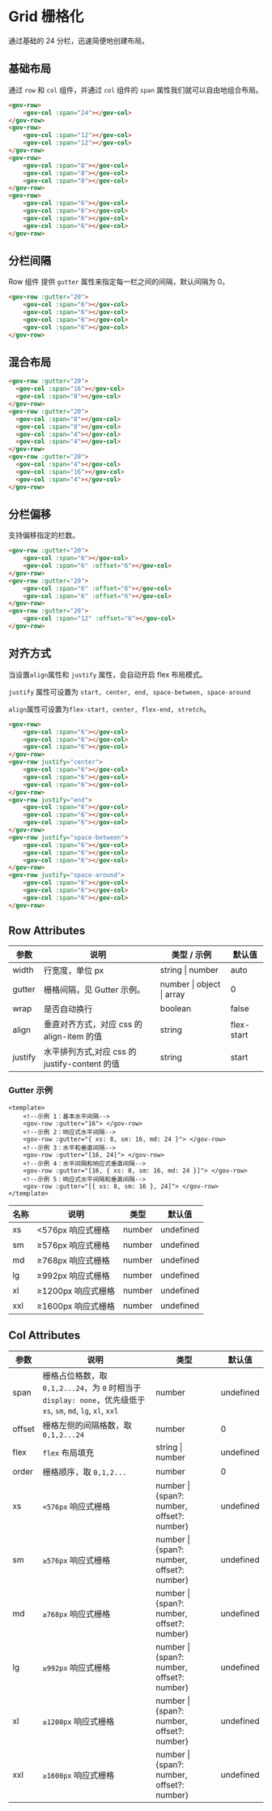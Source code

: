 # Grid 栅格化

通过基础的 24 分栏，迅速简便地创建布局。

## 基础布局
通过 ```row``` 和 ```col``` 组件，并通过 ```col``` 组件的 ```span``` 属性我们就可以自由地组合布局。

<demo-container class="demo-gov-grid-row">
	<gov-row>
		<gov-col :span="24"></gov-col>
	</gov-row>
	<gov-row>
		<gov-col :span="12"></gov-col>
		<gov-col :span="12"></gov-col>
	</gov-row>
	<gov-row>
		<gov-col :span="8"></gov-col>
		<gov-col :span="8"></gov-col>
		<gov-col :span="8"></gov-col>
	</gov-row>
	<gov-row>
		<gov-col :span="6"></gov-col>
		<gov-col :span="6"></gov-col>
		<gov-col :span="6"></gov-col>
		<gov-col :span="6"></gov-col>
	</gov-row>
</demo-container>

```md
<gov-row>
	<gov-col :span="24"></gov-col>
</gov-row>
<gov-row>
	<gov-col :span="12"></gov-col>
	<gov-col :span="12"></gov-col>
</gov-row>
<gov-row>
	<gov-col :span="8"></gov-col>
	<gov-col :span="8"></gov-col>
	<gov-col :span="8"></gov-col>
</gov-row>
<gov-row>
	<gov-col :span="6"></gov-col>
	<gov-col :span="6"></gov-col>
	<gov-col :span="6"></gov-col>
	<gov-col :span="6"></gov-col>
</gov-row>
```



## 分栏间隔
Row 组件 提供 ```gutter``` 属性来指定每一栏之间的间隔，默认间隔为 0。
<demo-container class="demo-gov-grid-row">
	<gov-row :gutter="20">
		<gov-col :span="6"></gov-col>
		<gov-col :span="6"></gov-col>
		<gov-col :span="6"></gov-col>
		<gov-col :span="6"></gov-col>
	</gov-row>
</demo-container>

```md
<gov-row :gutter="20">
	<gov-col :span="6"></gov-col>
	<gov-col :span="6"></gov-col>
	<gov-col :span="6"></gov-col>
	<gov-col :span="6"></gov-col>
</gov-row>
```

## 混合布局
<demo-container class="demo-gov-grid-row">
	<gov-row :gutter="20">
		<gov-col :span="16"></gov-col>
		<gov-col :span="8"></gov-col>
	</gov-row>
	<gov-row :gutter="20">
		<gov-col :span="8"></gov-col>
		<gov-col :span="8"></gov-col>
		<gov-col :span="4"></gov-col>
		<gov-col :span="4"></gov-col>
	</gov-row>
	<gov-row :gutter="20">
		<gov-col :span="4"></gov-col>
		<gov-col :span="16"></gov-col>
		<gov-col :span="4"></gov-col>
	</gov-row>
</demo-container>

```md
<gov-row :gutter="20">
  <gov-col :span="16"></gov-col>
  <gov-col :span="8"></gov-col>
</gov-row>
<gov-row :gutter="20">
  <gov-col :span="8"></gov-col>
  <gov-col :span="8"></gov-col>
  <gov-col :span="4"></gov-col>
  <gov-col :span="4"></gov-col>
</gov-row>
<gov-row :gutter="20">
  <gov-col :span="4"></gov-col>
  <gov-col :span="16"></gov-col>
  <gov-col :span="4"></gov-col>
</gov-row>
```


## 分栏偏移
支持偏移指定的栏数。
<demo-container class="demo-gov-grid-row">
	<gov-row :gutter="20">
		<gov-col :span="6"></gov-col>
		<gov-col :span="6" :offset="6"></gov-col>
	</gov-row>
	<gov-row :gutter="20">
		<gov-col :span="6" :offset="6"></gov-col>
		<gov-col :span="6" :offset="6"></gov-col>
	</gov-row>
	<gov-row :gutter="20">
		<gov-col :span="12" :offset="6"></gov-col>
	</gov-row>
</demo-container>

```md
<gov-row :gutter="20">
	<gov-col :span="6"></gov-col>
	<gov-col :span="6" :offset="6"></gov-col>
</gov-row>
<gov-row :gutter="20">
	<gov-col :span="6" :offset="6"></gov-col>
	<gov-col :span="6" :offset="6"></gov-col>
</gov-row>
<gov-row :gutter="20">
	<gov-col :span="12" :offset="6"></gov-col>
</gov-row>
```

## 对齐方式
当设置```align```属性和 ```justify``` 属性，会自动开启 flex 布局模式。

```justify``` 属性可设置为 ```start, center, end, space-between, space-around```

```align```属性可设置为```flex-start, center, flex-end, stretch```。

<demo-container class="demo-gov-grid-row">
	<gov-row>
		<gov-col :span="6"></gov-col>
		<gov-col :span="6"></gov-col>
		<gov-col :span="6"></gov-col>
	</gov-row>
	<gov-row justify="center">
		<gov-col :span="6"></gov-col>
		<gov-col :span="6"></gov-col>
		<gov-col :span="6"></gov-col>
	</gov-row>
	<gov-row justify="end">
		<gov-col :span="6"></gov-col>
		<gov-col :span="6"></gov-col>
		<gov-col :span="6"></gov-col>
	</gov-row>
	<gov-row justify="space-between">
		<gov-col :span="6"></gov-col>
		<gov-col :span="6"></gov-col>
		<gov-col :span="6"></gov-col>
	</gov-row>
	<gov-row justify="space-around">
		<gov-col :span="6"></gov-col>
		<gov-col :span="6"></gov-col>
		<gov-col :span="6"></gov-col>
	</gov-row>
</demo-container>

```md
<gov-row>
	<gov-col :span="6"></gov-col>
	<gov-col :span="6"></gov-col>
	<gov-col :span="6"></gov-col>
</gov-row>
<gov-row justify="center">
	<gov-col :span="6"></gov-col>
	<gov-col :span="6"></gov-col>
	<gov-col :span="6"></gov-col>
</gov-row>
<gov-row justify="end">
	<gov-col :span="6"></gov-col>
	<gov-col :span="6"></gov-col>
	<gov-col :span="6"></gov-col>
</gov-row>
<gov-row justify="space-between">
	<gov-col :span="6"></gov-col>
	<gov-col :span="6"></gov-col>
	<gov-col :span="6"></gov-col>
</gov-row>
<gov-row justify="space-around">
	<gov-col :span="6"></gov-col>
	<gov-col :span="6"></gov-col>
	<gov-col :span="6"></gov-col>
</gov-row>
```





## Row Attributes

<table>
  <thead>
    <tr>
      <th>参数</th>
      <th>说明</th>
      <th>类型 / 示例</th>
      <th>默认值</th>
    </tr>
  </thead>
  <tbody>
    <tr>
      <td>width</td>
      <td>行宽度，单位 px</td>
      <td>string | number</td>
      <td>auto</td>
    </tr>
    <tr>
      <td>gutter</td>
      <td>栅格间隔，见 Gutter 示例。</td>
      <td>number | object | array</td>
      <td>0</td>
    </tr>
    <tr>
      <td>wrap</td>
      <td>是否自动换行</td>
      <td>boolean</td>
      <td>false</td>
    </tr>
    <tr>
      <td>align</td>
      <td>垂直对齐方式，对应 css 的 align-item 的值</td>
      <td>string</td>
      <td>flex-start</td>
    </tr>
    <tr>
      <td>justify</td>
      <td>水平排列方式,对应 css 的 justify-content 的值</td>
      <td>string</td>
      <td>start</td>
    </tr>
  </tbody>
</table>


### Gutter 示例

```vue
<template>
	<!--示例 1：基本水平间隔-->
	<gov-row :gutter="16"> </gov-row>
	<!--示例 2：响应式水平间隔-->
	<gov-row :gutter="{ xs: 8, sm: 16, md: 24 }"> </gov-row>
	<!--示例 3：水平和垂直间隔-->
	<gov-row :gutter="[16, 24]"> </gov-row>
	<!--示例 4：水平间隔和响应式垂直间隔-->
	<gov-row :gutter="[16, { xs: 8, sm: 16, md: 24 }]"> </gov-row>
	<!--示例 5：响应式水平间隔和垂直间隔-->
	<gov-row :gutter="[{ xs: 8, sm: 16 }, 24]"> </gov-row>
</template>
```
<table>
  <thead>
    <tr>
      <th>名称</th>
      <th>说明</th>
      <th>类型</th>
      <th>默认值</th>
    </tr>
  </thead>
  <tbody>
    <tr>
      <td>xs</td>
      <td>&lt;576px 响应式栅格</td>
      <td>number</td>
      <td>undefined</td>
    </tr>
    <tr>
      <td>sm</td>
      <td>≥576px 响应式栅格</td>
      <td>number</td>
      <td>undefined</td>
    </tr>
    <tr>
      <td>md</td>
      <td>≥768px 响应式栅格</td>
      <td>number</td>
      <td>undefined</td>
    </tr>
    <tr>
      <td>lg</td>
      <td>≥992px 响应式栅格</td>
      <td>number</td>
      <td>undefined</td>
    </tr>
    <tr>
      <td>xl</td>
      <td>≥1200px 响应式栅格</td>
      <td>number</td>
      <td>undefined</td>
    </tr>
    <tr>
      <td>xxl</td>
      <td>≥1600px 响应式栅格</td>
      <td>number</td>
      <td>undefined</td>
    </tr>
  </tbody>
</table>

## Col Attributes

参数 | 说明 | 类型 | 默认值
-- | -- | -- | --
span | 栅格占位格数，取 `0,1,2...24`，为 `0` 时相当于 `display: none`，优先级低于 `xs`, `sm`, `md`, `lg`, `xl`, `xxl` | number | undefined
offset | 栅格左侧的间隔格数，取 `0,1,2...24` | number | 0
flex | `flex` 布局填充 | string &#124; number | undefined
order | 栅格顺序，取 `0,1,2...` | number | 0
xs | `<576px` 响应式栅格 | number &#124; {span?: number&#44; offset?: number} | undefined
sm | `≥576px` 响应式栅格 | number &#124; {span?: number&#44; offset?: number} | undefined
md | `≥768px` 响应式栅格 | number &#124; {span?: number&#44; offset?: number} | undefined
lg | `≥992px` 响应式栅格 | number &#124; {span?: number&#44; offset?: number} | undefined
xl | `≥1200px` 响应式栅格 | number &#124; {span?: number&#44; offset?: number} | undefined
xxl | `≥1600px` 响应式栅格 | number &#124; {span?: number&#44; offset?: number} | undefined
